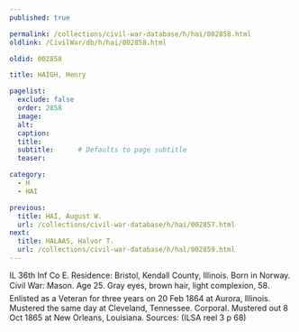 ```yaml
---
published: true

permalink: /collections/civil-war-database/h/hai/002858.html
oldlink: /CivilWar/db/h/hai/002858.html

oldid: 002858

title: HAIGH, Henry

pagelist:
  exclude: false
  order: 2858
  image: 
  alt:
  caption:
  title:
  subtitle:      # Defaults to page subtitle
  teaser:

category: 
  - H 
  - HAI

previous:
  title: HAI, August W.
  url: /collections/civil-war-database/h/hai/002857.html  
next:
  title: HALAAS, Halvor T.
  url: /collections/civil-war-database/h/hal/002859.html   
---
```

IL 36th Inf Co E. Residence: Bristol, Kendall County, Illinois. Born in Norway. Civil War: Mason. Age 25. Gray eyes, brown hair, light complexion, 5&#146;8&#148;. Enlisted as a Veteran for three years on 20 Feb 1864 at Aurora, Illinois. Mustered the same day at Cleveland, Tennessee. Corporal. Mustered out 8 Oct 1865 at New Orleans, Louisiana. Sources: (ILSA reel 3 p 68)